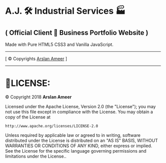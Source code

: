 # A.J. 🛠 Industrial Services 🏭
## ( Official Client 🤵 Business Portfolio Website )

Made with Pure HTML5 CSS3 and Vanilla JavaScript.

---
[ © Copyrights [Arslan Ameer](http://aboutme-arslan.herokuapp.com/) ]

---
# 🔐LICENSE:
©  Copyright 2018 **Arslan Ameer**

Licensed under the Apache License, Version 2.0 (the "License");
you may not use this file except in compliance with the License.
You may obtain a copy of the License at

    http://www.apache.org/licenses/LICENSE-2.0

Unless required by applicable law or agreed to in writing, software
distributed under the License is distributed on an "AS IS" BASIS,
WITHOUT WARRANTIES OR CONDITIONS OF ANY KIND, either express or implied.
See the License for the specific language governing permissions and
limitations under the License..